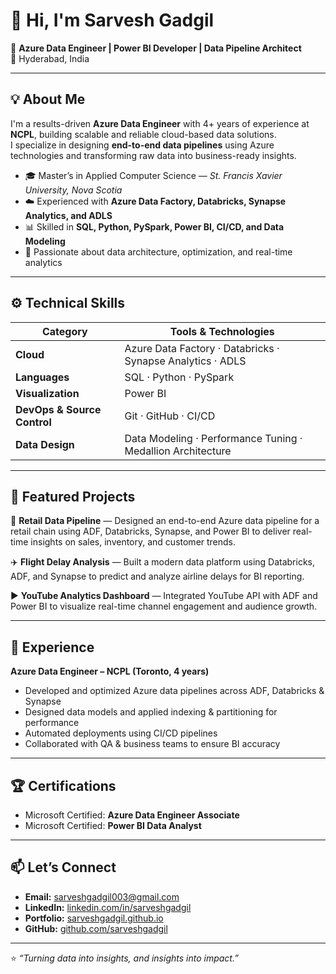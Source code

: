 # 👋 Hi, I'm Sarvesh Gadgil  

🎯 **Azure Data Engineer | Power BI Developer | Data Pipeline Architect**  
📍 Hyderabad, India 

---

## 💡 About Me
I'm a results-driven **Azure Data Engineer** with 4+ years of experience at **NCPL**, building scalable and reliable cloud-based data solutions.  
I specialize in designing **end-to-end data pipelines** using Azure technologies and transforming raw data into business-ready insights.

- 🎓 Master’s in Applied Computer Science — *St. Francis Xavier University, Nova Scotia*  
- ☁️ Experienced with **Azure Data Factory, Databricks, Synapse Analytics, and ADLS**  
- 📊 Skilled in **SQL, Python, PySpark, Power BI, CI/CD, and Data Modeling**  
- 💬 Passionate about data architecture, optimization, and real-time analytics  

---

## ⚙️ Technical Skills
| Category | Tools & Technologies |
|-----------|----------------------|
| **Cloud** | Azure Data Factory · Databricks · Synapse Analytics · ADLS |
| **Languages** | SQL · Python · PySpark |
| **Visualization** | Power BI |
| **DevOps & Source Control** | Git · GitHub · CI/CD |
| **Data Design** | Data Modeling · Performance Tuning · Medallion Architecture |

---


## 🚀 Featured Projects  

🏪 **Retail Data Pipeline** — Designed an end-to-end Azure data pipeline for a retail chain using ADF, Databricks, Synapse, and Power BI to deliver real-time insights on sales, inventory, and customer trends.  

✈️ **Flight Delay Analysis** — Built a modern data platform using Databricks, ADF, and Synapse to predict and analyze airline delays for BI reporting.  

▶️ **YouTube Analytics Dashboard** — Integrated YouTube API with ADF and Power BI to visualize real-time channel engagement and audience growth.


---

## 💼 Experience

**Azure Data Engineer – NCPL (Toronto, 4 years)**  
- Developed and optimized Azure data pipelines across ADF, Databricks & Synapse  
- Designed data models and applied indexing & partitioning for performance  
- Automated deployments using CI/CD pipelines  
- Collaborated with QA & business teams to ensure BI accuracy  

---

## 🏆 Certifications
- Microsoft Certified: **Azure Data Engineer Associate**  
- Microsoft Certified: **Power BI Data Analyst**  

---

## 📫 Let’s Connect
- **Email:** [sarveshgadgil003@gmail.com](mailto:sarveshgadgil003@gmail.com)  
- **LinkedIn:** [linkedin.com/in/sarveshgadgil](https://linkedin.com/in/sarveshgad)  
- **Portfolio:** [sarveshgadgil.github.io](https://sarveshgadgil.github.io)  
- **GitHub:** [github.com/sarveshgadgil](https://github.com/sarveshgadgil)  

---

⭐ *“Turning data into insights, and insights into impact.”*  
